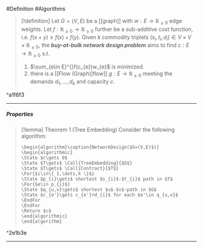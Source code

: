 #Definition #Algorithms 

> [!definition]
> Let $G=(V,E)$ be a [[graph]] with $w: E\to \mathbb{R}_{\geq 0}$ edge weights. Let $f:\mathbb{R}_{\geq 0}\to \mathbb{R}_{\geq 0}$ further be a sub-additive cost function, i.e. $f(x+y)\leq f(x)+f(y)$. Given $k$ commodity triplets $(s_{i},t_{i},d_{i})\in V\times V\times \mathbb{R}_{\geq 0}$, the ***buy-at-bulk network design problem*** aims to find $c:E\to \mathbb{R}_{\geq 0}$ s.t.
> 1. $\sum_{e\in E}^{}f(c_{e})w_{e}$ is minimized.
> 2. there is a [[Flow (Graph)|flow]] $g: E\to \mathbb{R}_{\geq 0}$ meeting the demands $d_1,\dots,d_{k}$ and capacity $c$.

^a1f6f3

---
##### Properties
> [!lemma] Theorem 1 (Tree Embedding)
> Consider the following algorithm:
> ```pseudo
> \begin{algorithm}\caption{NetworkDesign($G=(V,E)$)}
> \begin{algorithmic} 
> \State $c\gets 0$
> \State $T\gets$ \Call{TreeEmbedding}{$G$}
> \State $T\gets$ \Call{Contract}{$T$}
> \For{$i\in\{ 1,\dots,k \}$}
> \State $p_{i}\gets$ shortest $s_{i}$-$t_{i}$ path in $T$
> \For{$e\in p_{i}$}
> \State $q_{u,v}\gets$ shortest $u$-$v$-path in $G$
> \State $c_{e'}\gets c_{e'}+d_{i}$ for each $e'\in q_{u,v}$
> \EndFor
> \EndFor
> \Return $c$
> \end{algorithmic}
> \end{algorithm}
> ```

^2e1b3e

---
